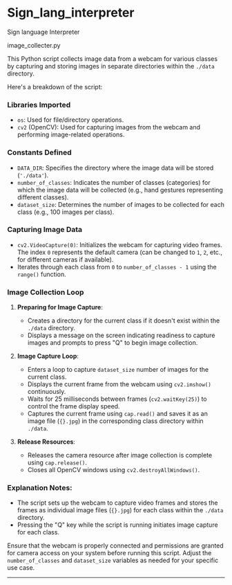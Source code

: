 # Sign_lang_interpreter
Sign language Interpreter

image_collecter.py

This Python script collects image data from a webcam for various classes by capturing and storing images in separate directories within the `./data` directory.

Here's a breakdown of the script:

### Libraries Imported
- `os`: Used for file/directory operations.
- `cv2` (OpenCV): Used for capturing images from the webcam and performing image-related operations.

### Constants Defined
- `DATA_DIR`: Specifies the directory where the image data will be stored (`'./data'`).
- `number_of_classes`: Indicates the number of classes (categories) for which the image data will be collected (e.g., hand gestures representing different classes).
- `dataset_size`: Determines the number of images to be collected for each class (e.g., 100 images per class).

### Capturing Image Data
- `cv2.VideoCapture(0)`: Initializes the webcam for capturing video frames. The index `0` represents the default camera (can be changed to `1`, `2`, etc., for different cameras if available).
- Iterates through each class from `0` to `number_of_classes - 1` using the `range()` function.

### Image Collection Loop
1. **Preparing for Image Capture**:
   - Creates a directory for the current class if it doesn't exist within the `./data` directory.
   - Displays a message on the screen indicating readiness to capture images and prompts to press "Q" to begin image collection.

2. **Image Capture Loop**:
   - Enters a loop to capture `dataset_size` number of images for the current class.
   - Displays the current frame from the webcam using `cv2.imshow()` continuously.
   - Waits for 25 milliseconds between frames (`cv2.waitKey(25)`) to control the frame display speed.
   - Captures the current frame using `cap.read()` and saves it as an image file (`{}.jpg`) in the corresponding class directory within `./data`.

3. **Release Resources**:
   - Releases the camera resource after image collection is complete using `cap.release()`.
   - Closes all OpenCV windows using `cv2.destroyAllWindows()`.

### Explanation Notes:
- The script sets up the webcam to capture video frames and stores the frames as individual image files (`{}.jpg`) for each class within the `./data` directory.
- Pressing the "Q" key while the script is running initiates image capture for each class.

Ensure that the webcam is properly connected and permissions are granted for camera access on your system before running this script. Adjust the `number_of_classes` and `dataset_size` variables as needed for your specific use case.


---------------------------------------------------------------------------------------------------
